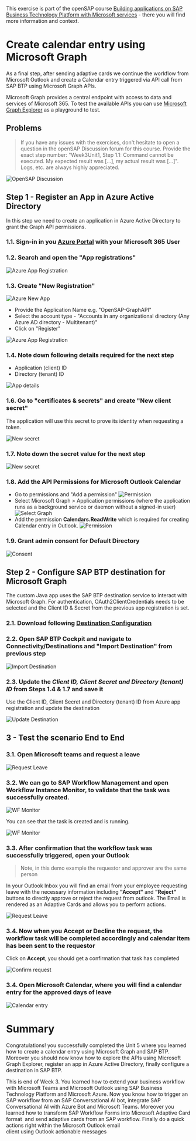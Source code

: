 This exercise is part of the openSAP course [Building applications on SAP Business Technology Platform with Microsoft services](https://open.sap.com/courses/btpma1) - there you will find more information and context. 


# Create calendar entry using Microsoft Graph

As a final step, after sending adaptive cards we continue the workflow from Microsoft Outlook and create a Calendar entry triggered via API call from SAP BTP using Microsoft Graph APIs. 

Microsoft Graph provides a central endpoint with access to data and services of Microsoft 365. To test the available APIs you can use [Microsoft Graph Explorer](https://graph.microsoft.com) as a playground to test.



## Problems
> If you have any issues with the exercises, don't hesitate to open a question in the openSAP Discussion forum for this course. Provide the exact step number: "Week3Unit1, Step 1.1: Command cannot be executed. My expected result was [...], my actual result was [...]". Logs, etc. are always highly appreciated. 

 ![OpenSAP Discussion](../../images/opensap-forum.png)


## Step 1 - Register an App in Azure Active Directory

In this step we need to create an application in Azure Active Directory to grant the Graph API permissions.

### 1.1. Sign-in in you [Azure Portal](https://portal.azure.com/) with your **Microsoft 365 User**

### 1.2. Search and open the "App registrations"

![Azure App Registration](./images/u5_app_reg.png)

### 1.3. Create "New Registration"

![Azure New App](./images/u5_new_reg.png)

* Provide the Application Name e.g. "OpenSAP-GraphAPI"
* Select the account type - "Accounts in any organizational directory (Any Azure AD directory - Multitenant)" 
* Click on "Register"

![Azure App Registration](./images/u5_register.png)

### 1.4. Note down following details required for the next step

* Application (client) ID
* Directory (tenant) ID

![App details](./images/u5_app_id.png)

### 1.6. Go to "certificates & secrets" and create "New client secret"

The application will use this secret to prove its identity when requesting a token.

![New secret](./images/u5_new_secret.png)

### 1.7. Note down the secret value for the next step

![New secret](./images/u5_secret.png)

### 1.8. Add the API Permissions for Microsoft Outlook Calendar

* Go to permissions and "Add a permission"
  ![Permission](./images/u5_permission.png)
* Select Microsoft Graph > Application permissions (where the application runs as a background service or daemon without a signed-in user)
  ![Select Graph](./images/select_graph.png)
* Add the permission **Calendars.ReadWrite** which is required for creating Calendar entry in Outlook.
 ![Permission](./images/u5_add_premission.png)

 ### 1.9. Grant admin consent for Default Directory 

 ![Consent](./images/u5_grant_consent.png)


## Step 2 - Configure SAP BTP destination for Microsoft Graph

The custom Java app uses the SAP BTP destination service to interact with Microsoft Graph.
For authentication, OAuth2ClientCredentials needs to be selected and the Client ID & Secret from the previous app registration is set.

### 2.1. Download following [Destination Configuration]([https://link](https://github.com/SAP-samples/btp-azure-opensap/blob/main/sample-coding/btp-wf-outlook-integration/MSGraphAPI))


### 2.2. Open SAP BTP Cockpit and navigate to Connectivity/Destinations and "Import Destination" from previous step

 ![Import Destination](./images/u5_destination.png)

### 2.3. Update the *Client ID, Client Secret and Directory (tenant) ID* from **Steps 1.4 & 1.7** and save it

Use the Client ID, Client Secret and Directory (tenant) ID from Azure app registration and update the destination

 ![Update Destination](./images/u5_update_destination.png)

## 3 - Test the scenario End to End

### 3.1. Open Microsoft teams and request a leave

![Request Leave](./images/u5_test_teams.png)

### 3.2. We can go to SAP Workflow Management and open Workflow Instance Monitor, to validate that the task was successfully created. 
    
![WF Monitor](./images/u5_wm_monitor.png)

You can see that the task is created and is running.

![WF Monitor](./images/u5_wm_task.png)

### 3.3. After confirmation that the workflow task was successfully triggered, open your Outlook

>Note, in this demo example the requestor and approver are the same person

In your Outlook Inbox you will find an email from your employee requesting leave with the necessary information including **"Accept"** and **"Reject"** buttons to directly approve or reject the request from outlook. The Email is rendered as an Adaptive Cards and allows you to perform actions.

![Request Leave](./images/u5_outlook.png)

### 3.4. Now when you Accept or Decline the request, the workflow task will be completed accordingly and  calendar item has been sent to the requestor

Click on **Accept**, you should get a confirmation that task has completed

![Confirm request](./images/u5_task_completed_1.png)

### 3.4. Open Microsoft Calendar, where you will find a calendar entry for the approved days of leave

![Calendar entry](./images/u5_calendar.png)

# Summary

Congratulations! you successfully completed the Unit 5 where you learned how to create a calendar entry using Microsoft Graph and SAP BTP. Moreover you should  now know how to explore the APIs using Microsoft Graph Explorer, register an app in Azure Active Directory, finally configure a destination in SAP BTP.


This is end of Week 3. You learned how to extend your business workflow with Microsoft Teams and Microsoft Outlook using SAP Business Technology Platform and Microsoft Azure.
Now you know how to trigger an SAP workflow from an SAP Conversational AI bot,
integrate SAP Conversational AI with Azure Bot and Microsoft Teams. Moreover you learned how to transform SAP Workflow Forms into Microsoft Adaptive Card format 
and send adaptive cards from an SAP workflow. Finally do a quick actions right within the Microsoft Outlook email client using Outlook actionable messages


